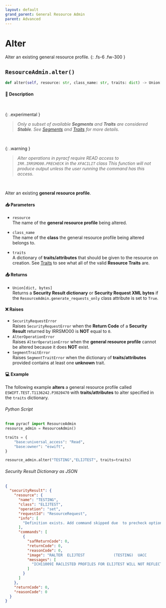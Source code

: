 ```yaml
---
layout: default
grand_parent: General Resource Admin
parent: Advanced
---
```


# Alter

Alter an existing general resource profile.
{: .fs-6 .fw-300 }

## `ResourceAdmin.alter()`

```python
def alter(self, resource: str, class_name: str, traits: dict) -> Union[dict, bytes]:
```

#### 📄 Description

&nbsp;

{: .experimental }
> _Only a subset of available **Segments** and **Traits** are considered **Stable**. See [Segments](../advanced/segments_traits_operators#segmetns) and [Traits](../advanced/segments_traits_operators#traits) for more details._

&nbsp;

{: .warning }
> _Alter operations in pyracf require READ access to `IRR.IRRSMO00.PRECHECK` in the `XFACILIT` class_
> _This function will not produce output unless the user running the command has this access._

&nbsp;

Alter an existing **general resource profile**.

#### 📥 Parameters
* `resource`<br>
  The name of the **general resource profile** being altered.

* `class_name`<br>
  The name of the **class** the general resource profile being altered belongs to.

* `traits`<br>
  A dictionary of **traits/attributes** that should be given to the resource on creation. See [Traits](../advanced/segments_traits_operators#traits) to see what all of the valid **Resource Traits** are.

#### 📤 Returns
* `Union[dict, bytes]`<br>
  Returns a **Security Result dictionary** or **Security Request XML bytes** if the `ResourceAdmin.generate_requests_only` class attribute is set to `True`.

#### ❌ Raises
* `SecurityRequestError`<br>
  Raises `SecurityRequestError` when the **Return Code** of a **Security Result** returned by IRRSMO00 is **NOT** equal to `0`.
* `AlterOperationError`<br>
  Raises `AlterOperationError` when the **general resource profile** cannot be altered because it does **NOT** exist.
* `SegmentTraitError`<br>
  Raises `SegmentTraitError` when the dictionary of **traits/attributes** provided contains at least one **unknown** trait.

#### 💻 Example

The following example **alters** a general resource profile called `ESWIFT.TEST.T1136242.P3020470` with **traits/attributes** to alter specified in the `traits` dictionary.


###### Python Script

```python
from pyracf import ResourceAdmin
resource_admin = ResourceAdmin()

traits = {
    "base:universal_access": "Read",
    "base:owner": "eswift",
}

resource_admin.alter("TESTING","ELIJTEST", traits=traits)
```

###### Security Result Dictionary as JSON
```json
{
  "securityResult": {
    "resource": {
      "name": "TESTING",
      "class": "ELIJTEST",
      "operation": "set",
      "requestId": "ResourceRequest",
      "info": [
        "Definition exists. Add command skipped due  to precheck option"
      ],
      "commands": [
        {
          "safReturnCode": 0,
          "returnCode": 0,
          "reasonCode": 0,
          "image": "RALTER  ELIJTEST             (TESTING)  UACC        (Read) OWNER       (eswift)",
          "messages": [
            "ICH11009I RACLISTED PROFILES FOR ELIJTEST WILL NOT REFLECT THE UPDATE(S) UNTIL A SETROPTS REFRESH IS ISSUED."
          ]
        }
      ]
    },
    "returnCode": 0,
    "reasonCode": 0
  }
}
```